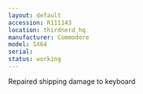 ```yaml
---
layout: default
accession: R111143
location: thirdnerd_hq
manufacturer: Commodore
model: SX64
serial: 
status: working
---
```


Repaired shipping damage to keyboard